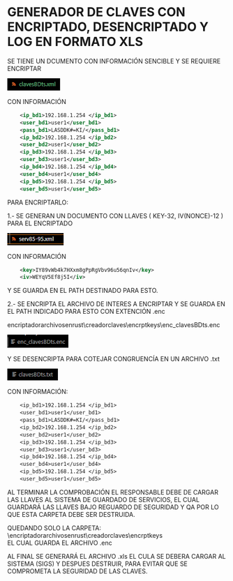# GENERADOR DE CLAVES CON ENCRIPTADO, DESENCRIPTADO Y LOG EN FORMATO XLS

SE TIENE UN DCUMENTO CON INFORMACIÓN SENCIBLE Y SE REQUIERE ENCRIPTAR

![alt text](image.png)

CON INFORMACIÓN
```xml
    <ip_bd1>192.168.1.254 </ip_bd1>
    <user_bd1>user1</user_bd1>
    <pass_bd1>LASDDK#=KI/</pass_bd1>
    <ip_bd2>192.168.1.254 </ip_bd2>
    <user_bd2>user1</user_bd2>
    <ip_bd3>192.168.1.254 </ip_bd3>
    <user_bd3>user1</user_bd3>
    <ip_bd4>192.168.1.254 </ip_bd4>
    <user_bd4>user1</user_bd4>
    <ip_bd5>192.168.1.254 </ip_bd5>
    <user_bd5>user1</user_bd5>
```

PARA ENCRIPTARLO: 

1.- SE GENERAN UN DOCUMENTO CON LLAVES ( KEY-32, IV(NONCE)-12 ) PARA EL ENCRIPTADO

![alt text](image-1.png)
 
CON INFORMACIÓN
```xml
    <key>IY89vWb4k7HXxm8gPpRgVbv96u56qnIv</key>
    <iv>WEYqV5Ef8j5I</iv>
```
Y SE GUARDA EN EL PATH DESTINADO PARA ESTO.

2.- SE ENCRIPTA EL ARCHIVO DE INTERES A ENCRIPTAR Y SE GUARDA EN EL PATH
INDICADO PARA ESTO CON EXTENCIÓN .enc

encriptadorarchivosenrust\creadorclaves\encrptkeys\enc_clavesBDts.enc

![alt text](image-2.png)

Y SE DESENCRIPTA PARA COTEJAR CONGRUENCÍA EN UN ARCHIVO .txt

![alt text](image-3.png)

CON INFORMACIÓN:
```txt
    <ip_bd1>192.168.1.254 </ip_bd1>
    <user_bd1>user1</user_bd1>
    <pass_bd1>LASDDK#=KI/</pass_bd1>
    <ip_bd2>192.168.1.254 </ip_bd2>
    <user_bd2>user1</user_bd2>
    <ip_bd3>192.168.1.254 </ip_bd3>
    <user_bd3>user1</user_bd3>
    <ip_bd4>192.168.1.254 </ip_bd4>
    <user_bd4>user1</user_bd4>
    <ip_bd5>192.168.1.254 </ip_bd5>
    <user_bd5>user1</user_bd5>
```

AL TERMINAR LA COMPROBACIÓN EL RESPONSABLE DEBE DE CARGAR LAS LLAVES AL SISTEMA DE GUARDADO
DE SERVICIOS, EL CUAL GUARDARÁ LAS LLAVES BAJO REGUARDO DE SEGURIDAD Y QA
POR LO QUE ESTA CARPETA DEBE SER DESTRUIDA.

QUEDANDO SOLO LA CARPETA: \encriptadorarchivosenrust\creadorclaves\encrptkeys\
EL CUAL GUARDA EL ARCHIVO .enc 

AL FINAL SE GENERARÁ EL ARCHIVO .xls EL CULA SE DEBERA CARGAR AL SISTEMA (SIGS) Y DESPUES 
DESTRUIR, PARA EVITAR QUE SE COMPROMETA LA SEGURIDAD DE LAS CLAVES.

